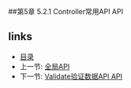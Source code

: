 
##第5章 5.2.1 Controller常用API API


## links
  * [目录](<preface.md>)
  * 上一节: [全局API](<05.1.md>)
  * 下一节: [Validate验证数据API API](<05.2.2.md>)
